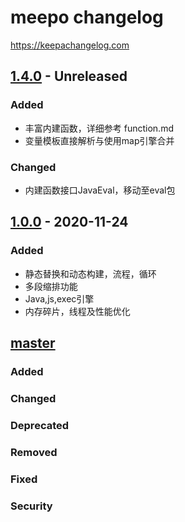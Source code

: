 # meepo changelog

https://keepachangelog.com

## [1.4.0] - Unreleased

### Added

- 丰富内建函数，详细参考 function.md
- 变量模板直接解析与使用map引擎合并

### Changed

- 内建函数接口JavaEval，移动至eval包

## [1.0.0] - 2020-11-24

### Added

- 静态替换和动态构建，流程，循环
- 多段缩排功能
- Java,js,exec引擎
- 内存碎片，线程及性能优化

## [master]

### Added

### Changed

### Deprecated

### Removed

### Fixed

### Security

[master]: https://github.com/trydofor/pro.fessional.meepo
[1.0.0]: https://github.com/trydofor/pro.fessional.meepo/releases/tag/1.0.0
[1.4.0]: https://github.com/trydofor/pro.fessional.meepo/releases/tag/1.4.0
